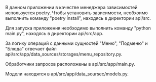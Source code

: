 В данном приложении в качестве менеджера зависимостей используется poetry.
Чтобы установить зависимости, необхоимо выполнить команду "poetry install",
находясь в директории api/src.

Для запуска приложения необходимо выполнить команду "python main.py",
находясь в директории api/src/app.

За логику операций с данными сущностей "Меню", "Подменю" и "Блюда"
отвечает файл api/src/app/data_sources/storages/menu_repository.py.

Обработчики запросов расположены в api/src/app/main.py.

Модели находятся в api/src/app/data_soursec/models.py.